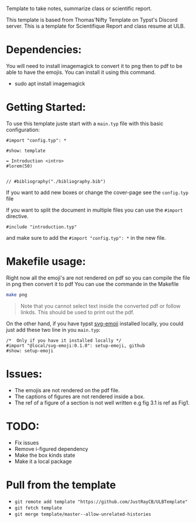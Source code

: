 Template to take notes, summarize class or scientific report.

This template is based from Thomas'Nifty Template on Typst's Discord server.
This is a template for Scientifique Report and class resume at ULB.

# Dependencies:

You will need to install imagemagick to convert it to png then to pdf to be able to have the emojis.
You can install it using this command.

- sudo apt install imagemagick

# Getting Started:

To use this template juste start with a `main.typ` file with this basic configuration:

```typst
#import "config.typ": *

#show: template

= Introduction <intro>
#lorem(50)


// #bibliography("./bibliography.bib")
```

If you want to add new boxes or change the cover-page see the `config.typ` file

If you want to split the document in multiple files you can use the `#import` directive.

```typst
#include "introduction.typ"
```

and make sure to add the `#import "config.typ": *` in the new file.

# Makefile usage:

Right now all the emoji's are not rendered on pdf so you can compile the file in png then
convert it to pdf
You can use the commande in the Makefile

```sh
make png
```

> Note that you cannot select text inside the converted pdf or follow linkds.
> This should be used to print out the pdf.

On the other hand, if you have typst
[svg-emoji](https://github.com/polazarus/typst-svg-emoji)  installed locally,
you could just add these two line
in you `main.typ`:

```typ
/*  Only if you have it installed locally */
#import "@local/svg-emoji:0.1.0": setup-emoji, github
#show: setup-emoji
```

# Issues:

- The emojis are not rendered on the pdf file.
- The captions of figures are not rendered inside a box.
- The ref of a figure of a section is not well written e.g fig 3.1 is ref as Fig1.

# TODO:

- Fix issues
- Remove i-figured dependency
- Make the box kinds state
- Make it a local package

# Pull from the template

- `git remote add template "https://github.com/JustRayCB/ULBTemplate"`
- `git fetch template`
- `git merge template/master--allow-unrelated-histories`
